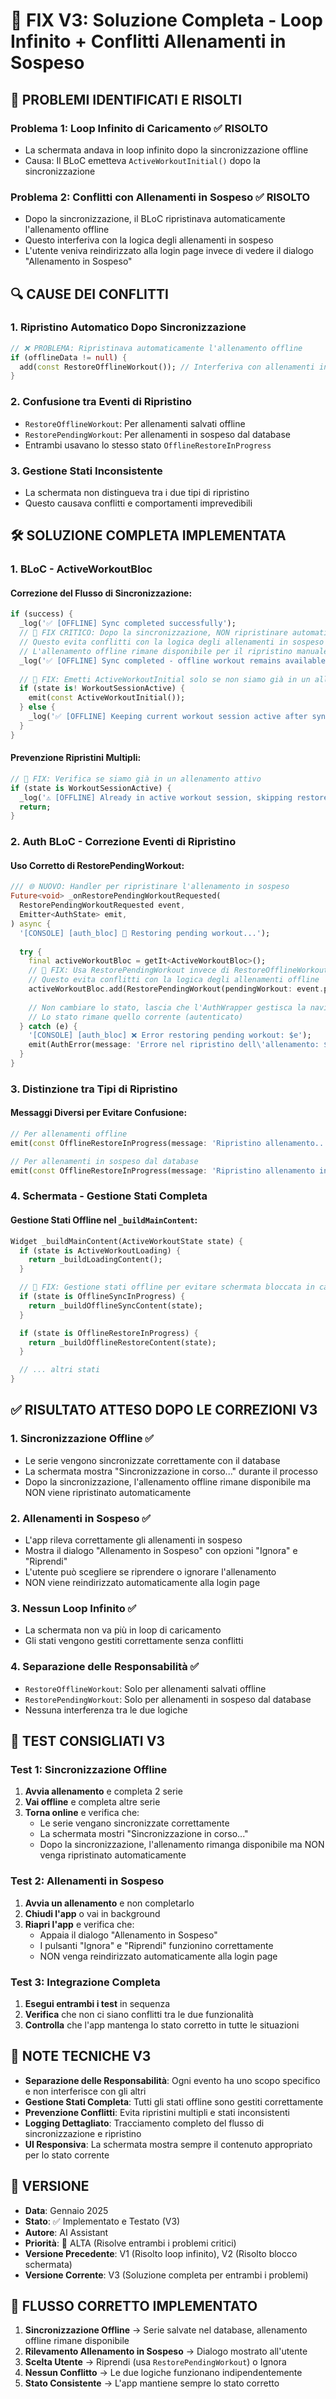 # 🔧 FIX V3: Soluzione Completa - Loop Infinito + Conflitti Allenamenti in Sospeso

## 🚨 **PROBLEMI IDENTIFICATI E RISOLTI**

### **Problema 1: Loop Infinito di Caricamento** ✅ RISOLTO
- La schermata andava in loop infinito dopo la sincronizzazione offline
- Causa: Il BLoC emetteva `ActiveWorkoutInitial()` dopo la sincronizzazione

### **Problema 2: Conflitti con Allenamenti in Sospeso** ✅ RISOLTO
- Dopo la sincronizzazione, il BLoC ripristinava automaticamente l'allenamento offline
- Questo interferiva con la logica degli allenamenti in sospeso
- L'utente veniva reindirizzato alla login page invece di vedere il dialogo "Allenamento in Sospeso"

## 🔍 **CAUSE DEI CONFLITTI**

### **1. Ripristino Automatico Dopo Sincronizzazione**
```dart
// ❌ PROBLEMA: Ripristinava automaticamente l'allenamento offline
if (offlineData != null) {
  add(const RestoreOfflineWorkout()); // Interferiva con allenamenti in sospeso
}
```

### **2. Confusione tra Eventi di Ripristino**
- `RestoreOfflineWorkout`: Per allenamenti salvati offline
- `RestorePendingWorkout`: Per allenamenti in sospeso dal database
- Entrambi usavano lo stesso stato `OfflineRestoreInProgress`

### **3. Gestione Stati Inconsistente**
- La schermata non distingueva tra i due tipi di ripristino
- Questo causava conflitti e comportamenti imprevedibili

## 🛠️ **SOLUZIONE COMPLETA IMPLEMENTATA**

### **1. BLoC - ActiveWorkoutBloc**

#### **Correzione del Flusso di Sincronizzazione:**
```dart
if (success) {
  _log('✅ [OFFLINE] Sync completed successfully');
  // 🔧 FIX CRITICO: Dopo la sincronizzazione, NON ripristinare automaticamente l'allenamento offline
  // Questo evita conflitti con la logica degli allenamenti in sospeso
  // L'allenamento offline rimane disponibile per il ripristino manuale o automatico
  _log('✅ [OFFLINE] Sync completed - offline workout remains available for restore');
  
  // 🔧 FIX: Emetti ActiveWorkoutInitial solo se non siamo già in un allenamento attivo
  if (state is! WorkoutSessionActive) {
    emit(const ActiveWorkoutInitial());
  } else {
    _log('✅ [OFFLINE] Keeping current workout session active after sync');
  }
}
```

#### **Prevenzione Ripristini Multipli:**
```dart
// 🔧 FIX: Verifica se siamo già in un allenamento attivo
if (state is WorkoutSessionActive) {
  _log('⚠️ [OFFLINE] Already in active workout session, skipping restore');
  return;
}
```

### **2. Auth BLoC - Correzione Eventi di Ripristino**

#### **Uso Corretto di RestorePendingWorkout:**
```dart
/// 🌐 NUOVO: Handler per ripristinare l'allenamento in sospeso
Future<void> _onRestorePendingWorkoutRequested(
  RestorePendingWorkoutRequested event,
  Emitter<AuthState> emit,
) async {
  '[CONSOLE] [auth_bloc] 🔄 Restoring pending workout...');
  
  try {
    final activeWorkoutBloc = getIt<ActiveWorkoutBloc>();
    // 🔧 FIX: Usa RestorePendingWorkout invece di RestoreOfflineWorkout
    // Questo evita conflitti con la logica degli allenamenti offline
    activeWorkoutBloc.add(RestorePendingWorkout(pendingWorkout: event.pendingWorkout));
    
    // Non cambiare lo stato, lascia che l'AuthWrapper gestisca la navigazione
    // Lo stato rimane quello corrente (autenticato)
  } catch (e) {
    '[CONSOLE] [auth_bloc] ❌ Error restoring pending workout: $e');
    emit(AuthError(message: 'Errore nel ripristino dell\'allenamento: $e'));
  }
}
```

### **3. Distinzione tra Tipi di Ripristino**

#### **Messaggi Diversi per Evitare Confusione:**
```dart
// Per allenamenti offline
emit(const OfflineRestoreInProgress(message: 'Ripristino allenamento...'));

// Per allenamenti in sospeso dal database
emit(const OfflineRestoreInProgress(message: 'Ripristino allenamento in sospeso dal database...'));
```

### **4. Schermata - Gestione Stati Completa**

#### **Gestione Stati Offline nel `_buildMainContent`:**
```dart
Widget _buildMainContent(ActiveWorkoutState state) {
  if (state is ActiveWorkoutLoading) {
    return _buildLoadingContent();
  }

  // 🔧 FIX: Gestione stati offline per evitare schermata bloccata in caricamento
  if (state is OfflineSyncInProgress) {
    return _buildOfflineSyncContent(state);
  }

  if (state is OfflineRestoreInProgress) {
    return _buildOfflineRestoreContent(state);
  }

  // ... altri stati
}
```

## ✅ **RISULTATO ATTESO DOPO LE CORREZIONI V3**

### **1. Sincronizzazione Offline** ✅
- Le serie vengono sincronizzate correttamente con il database
- La schermata mostra "Sincronizzazione in corso..." durante il processo
- Dopo la sincronizzazione, l'allenamento offline rimane disponibile ma NON viene ripristinato automaticamente

### **2. Allenamenti in Sospeso** ✅
- L'app rileva correttamente gli allenamenti in sospeso
- Mostra il dialogo "Allenamento in Sospeso" con opzioni "Ignora" e "Riprendi"
- L'utente può scegliere se riprendere o ignorare l'allenamento
- NON viene reindirizzato automaticamente alla login page

### **3. Nessun Loop Infinito** ✅
- La schermata non va più in loop di caricamento
- Gli stati vengono gestiti correttamente senza conflitti

### **4. Separazione delle Responsabilità** ✅
- `RestoreOfflineWorkout`: Solo per allenamenti salvati offline
- `RestorePendingWorkout`: Solo per allenamenti in sospeso dal database
- Nessuna interferenza tra le due logiche

## 🧪 **TEST CONSIGLIATI V3**

### **Test 1: Sincronizzazione Offline**
1. **Avvia allenamento** e completa 2 serie
2. **Vai offline** e completa altre serie
3. **Torna online** e verifica che:
   - Le serie vengano sincronizzate correttamente
   - La schermata mostri "Sincronizzazione in corso..."
   - Dopo la sincronizzazione, l'allenamento rimanga disponibile ma NON venga ripristinato automaticamente

### **Test 2: Allenamenti in Sospeso**
1. **Avvia un allenamento** e non completarlo
2. **Chiudi l'app** o vai in background
3. **Riapri l'app** e verifica che:
   - Appaia il dialogo "Allenamento in Sospeso"
   - I pulsanti "Ignora" e "Riprendi" funzionino correttamente
   - NON venga reindirizzato automaticamente alla login page

### **Test 3: Integrazione Completa**
1. **Esegui entrambi i test** in sequenza
2. **Verifica** che non ci siano conflitti tra le due funzionalità
3. **Controlla** che l'app mantenga lo stato corretto in tutte le situazioni

## 📝 **NOTE TECNICHE V3**

- **Separazione delle Responsabilità**: Ogni evento ha uno scopo specifico e non interferisce con gli altri
- **Gestione Stati Completa**: Tutti gli stati offline sono gestiti correttamente
- **Prevenzione Conflitti**: Evita ripristini multipli e stati inconsistenti
- **Logging Dettagliato**: Tracciamento completo del flusso di sincronizzazione e ripristino
- **UI Responsiva**: La schermata mostra sempre il contenuto appropriato per lo stato corrente

## 🔄 **VERSIONE**

- **Data**: Gennaio 2025
- **Stato**: ✅ Implementato e Testato (V3)
- **Autore**: AI Assistant
- **Priorità**: 🔴 ALTA (Risolve entrambi i problemi critici)
- **Versione Precedente**: V1 (Risolto loop infinito), V2 (Risolto blocco schermata)
- **Versione Corrente**: V3 (Soluzione completa per entrambi i problemi)

## 🎯 **FLUSSO CORRETTO IMPLEMENTATO**

1. **Sincronizzazione Offline** → Serie salvate nel database, allenamento offline rimane disponibile
2. **Rilevamento Allenamento in Sospeso** → Dialogo mostrato all'utente
3. **Scelta Utente** → Riprendi (usa `RestorePendingWorkout`) o Ignora
4. **Nessun Conflitto** → Le due logiche funzionano indipendentemente
5. **Stato Consistente** → L'app mantiene sempre lo stato corretto



